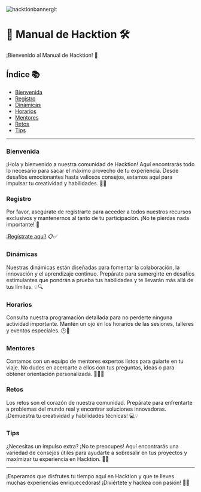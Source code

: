 
![hacktionbannergit](https://github.com/xVrzBx/Hacktion/assets/91161604/7a20a031-d492-47fd-bf32-0e85189e6278)
# 🚀 Manual de Hacktion 🛠️

¡Bienvenido al Manual de Hacktion! 🎉

## Índice 📚

- [Bienvenida](#bienvendida)
- [Registro](#registro)
- [Dinámicas](#dinamicas)
- [Horarios](#horarios)
- [Mentores](#mentores)
- [Retos](#retos)
- [Tips](#tips)

---

### Bienvenida <a name="bienvendida"></a>

¡Hola y bienvenido a nuestra comunidad de Hacktion! Aquí encontrarás todo lo necesario para sacar el máximo provecho de tu experiencia. Desde desafíos emocionantes hasta valiosos consejos, estamos aquí para impulsar tu creatividad y habilidades. 🎨🚀

### Registro <a name="registro"></a>

Por favor, asegúrate de registrarte para acceder a todos nuestros recursos exclusivos y mantenernos al tanto de tu participación. ¡No te pierdas nada importante! 📝

[¡Regístrate aquí!](https://lu.ma/loh1rz15) 📋✅

### Dinámicas <a name="dinamicas"></a>

Nuestras dinámicas están diseñadas para fomentar la colaboración, la innovación y el aprendizaje continuo. Prepárate para sumergirte en desafíos estimulantes que pondrán a prueba tus habilidades y te llevarán más allá de tus límites. 💡🔍

### Horarios <a name="horarios"></a>

Consulta nuestra programación detallada para no perderte ninguna actividad importante. Mantén un ojo en los horarios de las sesiones, talleres y eventos especiales. 🕒📅

### Mentores <a name="mentores"></a>

Contamos con un equipo de mentores expertos listos para guiarte en tu viaje. No dudes en acercarte a ellos con tus preguntas, ideas o para obtener orientación personalizada. 🤝👨‍💼

### Retos <a name="retos"></a>

Los retos son el corazón de nuestra comunidad. Prepárate para enfrentarte a problemas del mundo real y encontrar soluciones innovadoras. ¡Demuestra tu creatividad y habilidades técnicas! 💻💡

### Tips <a name="tips"></a>

¿Necesitas un impulso extra? ¡No te preocupes! Aquí encontrarás una variedad de consejos útiles para ayudarte a sobresalir en tus proyectos y maximizar tu experiencia en Hacktion. 🚀💡

---

¡Esperamos que disfrutes tu tiempo aquí en Hacktion y que te lleves muchas experiencias enriquecedoras! ¡Diviértete y hackea con pasión! 🎉🔥

